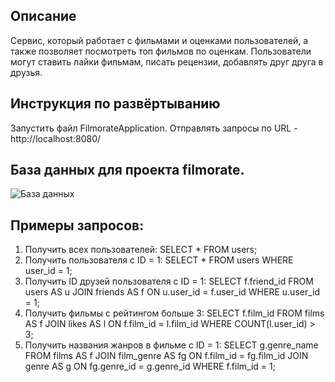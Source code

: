 ## Описание
Сервис, который работает с фильмами и оценками пользователей, а также позволяет посмотреть топ фильмов по оценкам. Пользователи могут ставить лайки фильмам, писать рецензии, добавлять друг друга в друзья.

## Инструкция по развёртыванию
Запустить файл FilmorateApplication. Отправлять запросы по URL - http://localhost:8080/

## База данных для проекта filmorate.

![База данных](https://imgur.com/BnBpDHq.png)

## Примеры запросов:

1) Получить всех пользователей: SELECT * FROM users;
2) Получить пользователя с ID = 1: SELECT * FROM users WHERE user_id = 1;
3) Получить ID друзей пользователя с ID = 1: SELECT f.friend_id FROM users
   AS u JOIN friends AS f ON u.user_id = f.user_id WHERE u.user_id = 1;
4) Получить фильмы с рейтингом больше 3: SELECT f.film_id FROM films AS f
   JOIN likes AS l ON f.film_id = l.film_id WHERE COUNT(l.user_id) > 3;
5) Получить названия жанров в фильме с ID = 1: SELECT g.genre_name FROM films
   AS f JOIN film_genre AS fg ON f.film_id = fg.film_id JOIN genre AS g ON
   fg.genre_id = g.genre_id WHERE f.film_id = 1;
